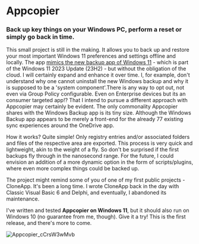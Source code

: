 # Appcopier
### Back up key things on your Windows PC, perform a reset or simply go back in time.

This small project is still in the making. It allows you to back up and restore your most important Windows 11 preferences and settings offline and locally. The app [mimics the new backup app of Windows 11](https://support.microsoft.com/en-us/windows/back-up-your-windows-pc-87a81f8a-78fa-456e-b521-ac0560e32338) -  which is part of the Windows 11 2023 Update (23H2) - but without the obligation of the cloud. I will certainly expand and enhance it over time.  I, for example, don't understand why one cannot uninstall the new Windows backup and why it is supposed to be a 'system component'.There is any way to opt out, not even via Group Policy configurable. Even on Enterprise devices but its an consumer targeted app!? That I intend to pursue a different approach with Appcopier may certainly be evident. The only commonality Appcopier shares with the Windows Backup app is its tiny size. Although the Windows Backup app appears to be merely a front-end for the already 77 existing sync experiences around the OneDrive app.

How it works? Quite simple! Only registry entries and/or associated folders and files of the respective area are exported. This process is very quick and lightweight, akin to the weight of a fly. So don't be surprised if the first backups fly through in the nanosecond range. For the future, I could envision an addition of a more dynamic option in the form of scripts/plugins, where even more complex things could be backed up.

The project might remind some of you of one of my first public projects - CloneApp. It's been a long time. I wrote CloneApp back in the day with Classic Visual Basic 6 and Delphi, and eventually, I abandoned its maintenance. 

I've written and tested **Appcopier on Windows 11**, but it should also run on Windows 10 (no guarantee from me, though). Give it a try! This is the first release, and there's more to come.

![Appcopier_cCrsW3wMvb](https://github.com/builtbybel/Appcopier/assets/57478606/adb87f37-cdb0-41ba-9325-67e892ac7c14)
